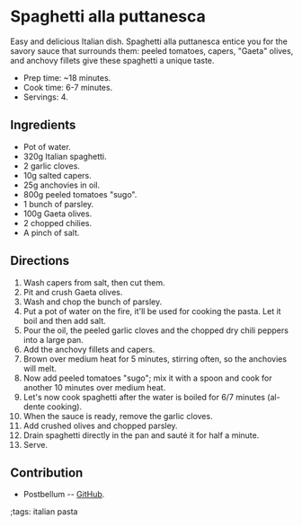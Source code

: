 # Spaghetti alla puttanesca

Easy and delicious Italian dish. Spaghetti alla puttanesca entice you for the
savory sauce that surrounds them: peeled tomatoes, capers, "Gaeta" olives,  and
anchovy fillets give these spaghetti a unique taste.

- Prep time: ~18 minutes.
- Cook time: 6-7 minutes.
- Servings: 4.

## Ingredients

- Pot of water.
- 320g Italian spaghetti.
- 2 garlic cloves.
- 10g salted capers.
- 25g anchovies in oil.
- 800g peeled tomatoes "sugo".
- 1 bunch of parsley.
- 100g Gaeta olives.
- 2 chopped chilies.
- A pinch of salt.

## Directions

1. Wash capers from salt, then cut them.
2. Pit and crush Gaeta olives.
3. Wash and chop the bunch of parsley.
4. Put a pot of water on the fire, it'll be used for cooking the pasta. Let it
   boil and then add salt.
5. Pour the oil, the peeled garlic cloves and the chopped dry chili peppers into
   a large pan.
6. Add the anchovy fillets and capers.
7. Brown over medium heat for 5 minutes, stirring often, so the anchovies will
   melt.
8. Now add peeled tomatoes "sugo"; mix it with a spoon and cook for another 10
   minutes over medium heat.
9. Let's now cook spaghetti after the water is boiled for 6/7 minutes (al-dente
   cooking).
10. When the sauce is ready, remove the garlic cloves.
11. Add crushed olives and chopped parsley.
12. Drain spaghetti directly in the pan and sauté it for half a minute.
13. Serve.

## Contribution

- Postbellum -- [GitHub](https://github.com/postbellum).

;tags: italian pasta
